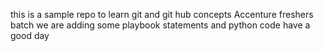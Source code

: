 this is a sample repo to learn git and git hub concepts
Accenture freshers batch
we are adding some playbook statements and python code
have a good day
